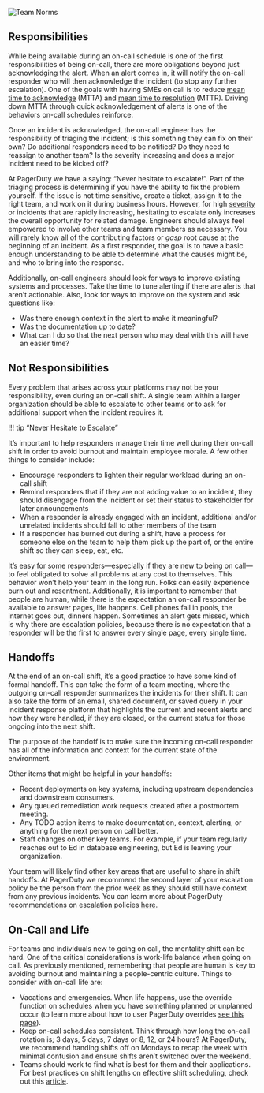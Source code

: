 ![Team Norms](../assets/img/headers/OnCall-People.png)

## Responsibilities
While being available during an on-call schedule is one of the first responsibilities of being on-call, there are more obligations beyond just acknowledging the alert. When an alert comes in, it will notify the on-call responder who will then acknowledge the incident (to stop any further escalation). One of the goals with having SMEs on call is to reduce [mean time to acknowledge](https://support.pagerduty.com/docs/glossary)  (MTTA) and [mean time to resolution](https://support.pagerduty.com/docs/glossary) (MTTR). Driving down MTTA through quick acknowledgement of alerts is one of the behaviors on-call schedules reinforce.  

Once an incident is acknowledged, the on-call engineer has the responsibility of triaging the incident; is this something they can fix on their own? Do additional responders need to be notified? Do they need to reassign to another team? Is the severity increasing and does a major incident need to be kicked off? 

At PagerDuty we have a saying: “Never hesitate to escalate!”. Part of the triaging process is determining if you have the ability to fix the problem yourself. If the issue is not time sensitive, create a ticket, assign it to the right team, and work on it during business hours. However, for high [severity](https://response.pagerduty.com/before/severity_levels/) or incidents that are rapidly increasing, hesitating to escalate only increases the overall opportunity for related damage. Engineers should always feel empowered to involve other teams and team members as necessary. You will rarely know all of the contributing factors or *gasp* root cause at the beginning of an incident. As a first responder, the goal is to have a basic enough understanding to be able to determine what the causes might be, and who to bring into the response.

Additionally, on-call engineers should look for ways to improve existing systems and processes. Take the time to tune alerting if there are alerts that aren’t actionable. Also, look for ways to improve on the system and ask questions like: 

- Was there enough context in the alert to make it meaningful? 
- Was the documentation up to date? 
- What can I do so that the next person who may deal with this will have an easier time? 

## Not Responsibilities
Every problem that arises across your platforms may not be your responsibility, even during an on-call shift. A single team within a larger organization should be able to escalate to other teams or to ask for additional support when the incident requires it. 

!!! tip
		“Never Hesitate to Escalate”

It’s important to help responders manage their time well during their on-call shift in order to avoid burnout and maintain employee morale. A few other things to consider include:

- Encourage responders to lighten their regular workload during an on-call shift
- Remind responders that if they are not adding value to an incident, they should disengage from the incident or set their status to stakeholder for later announcements
- When a responder is already engaged with an incident, additional and/or unrelated incidents should fall to other members of the team
- If a responder has burned out during a shift, have a process for someone else on the team to help them pick up the part of, or the entire shift so they can sleep, eat, etc.

It’s easy for some responders—especially if they are new to being on call—to feel obligated to solve all problems at any cost to themselves. This behavior won’t help your team in the long run. Folks can easily experience burn out and resentment. Additionally, it is important to remember that people are human, while there is the expectation an on-call responder be available to answer pages, life happens. Cell phones fall in pools, the internet goes out, dinners happen. Sometimes an alert gets missed, which is why there are escalation policies, because there is no expectation that a responder will be the first to answer every single page, every single time. 


## Handoffs
At the end of an on-call shift, it’s a good practice to have some kind of formal handoff. This can take the form of a team meeting, where the outgoing on-call responder summarizes the incidents for their shift. It can also take the form of an email, shared document, or saved query in your incident response platform that highlights the current and recent alerts and how they were handled, if they are closed, or the current status for those ongoing into the next shift.

The purpose of the handoff is to make sure the incoming on-call responder has all of the information and context for the current state of the environment. 

Other items that might be helpful in your handoffs:

- Recent deployments on key systems, including upstream dependencies and downstream consumers.
- Any queued remediation work requests created after a postmortem meeting.
- Any TODO action items to make documentation, context, alerting, or anything for the next person on call better.
- Staff changes on other key teams. For example, if your team regularly reaches out to Ed in database engineering, but Ed is leaving your organization.

Your team will likely find other key areas that are useful to share in shift handoffs. At PagerDuty we recommend the second layer of your escalation policy be the person from the prior week as they should still have context from any previous incidents.  You can learn more about PagerDuty recommendations on escalation policies [here](https://support.pagerduty.com/docs/escalation-policies-and-schedules).

## On-Call and Life
For teams and individuals new to going on call, the mentality shift can be hard. One of the critical considerations is work-life balance when going on call. As previously mentioned, remembering that people are human is key to avoiding burnout and maintaining a people-centric culture. Things to consider with on-call life are:

- Vacations and emergencies. When life happens, use the override function on schedules when you have something planned or unplanned occur (to learn more about how to user PagerDuty overrides [see this page](https://support.pagerduty.com/docs/editing-schedules)).
- Keep on-call schedules consistent. Think through how long the on-call rotation is; 3 days, 5 days, 7 days or 8, 12, or 24 hours? At PagerDuty, we recommend handing shifts off on Mondays to recap the week with minimal confusion and ensure shifts aren’t switched over the weekend. 
- Teams should work to find what is best for them and their applications. For best practices on shift lengths on effective shift scheduling, check out this [article](https://community.pagerduty.com/forum/t/scheduling-effective-start-end-practices-for-on-call-scheduling/1677). 


